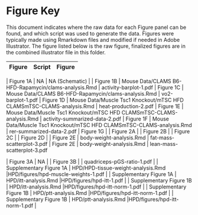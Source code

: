 Figure Key
============

This document indicates where the raw data for each Figure panel can be found, and which script was used to generate the data.  Figures were typically made using Rmarkdown files and modified if needed in Adobe Illustrator.  The figure listed below is the raw figure, finalized figures are in the combined illustrator file in this folder.

| Figure | Script | Figure |
|--------|--------|--------|

| Figure 1A | NA | NA (Schematic) |
| Figure 1B | ⁨Mouse Data⁩/CLAMS B6-HFD-Rapamycin/clams-analysis.Rmd | activity-barplot-1.pdf
| Figure 1C | ⁨Mouse Data⁩/CLAMS B6-HFD-Rapamycin/clams-analysis.Rmd | vo2-barplot-1.pdf 
| Figure 1D | Mouse Data⁩/Muscle Tsc1 Knockout⁩/mTSC HFD CLAMS⁩mTSC-CLAMS-analysis.Rmd | heat-production-2.pdf
| Figure 1E | Mouse Data⁩/Muscle Tsc1 Knockout⁩/mTSC HFD CLAMS⁩mTSC-CLAMS-analysis.Rmd | activity-summarized-data-2.pdf
| Figure 1F | Mouse Data⁩/Muscle Tsc1 Knockout⁩/mTSC HFD CLAMS⁩mTSC-CLAMS-analysis.Rmd | rer-summarized-data-2.pdf
| Figure 1G | 
| Figure 2A |
| Figure 2B |
| Figure 2C | 
| Figure 2D |
| Figure 2E | body-weight-analysis.Rmd | fat-mass-scatterplot-3.pdf
| Figure 2E | body-weight-analysis.Rmd | lean-mass-scatterplot-3.pdf

| Figure 3A | NA |
| Figure 3B | | quadriceps-pGS-ratio-1.pdf | 
| Supplementary Figure 1A | HPD/HPD-tissue-weight-analysis.Rmd |HPD/figures/hpd-muscle-weights-1.pdf |
| Supplementary Figure 1A | HPD/itt-analysis.Rmd |HPD/figures/hpd-itt-1.pdf |
| Supplementary Figure 1B | HPD/itt-analysis.Rmd |HPD/figures/hpd-itt-norm-1.pdf |
| Supplementary Figure 1B | HPD/ptt-analysis.Rmd |HPD/figures/hpd-itt-norm-1.pdf |
| Supplementary Figure 1B | HPD/ptt-analysis.Rmd |HPD/figures/hpd-itt-norm-1.pdf |
